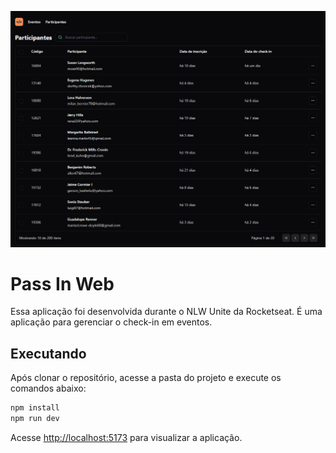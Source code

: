 ![Cover](./.github/cover.PNG)


# Pass In Web

Essa aplicação foi desenvolvida durante o NLW Unite da Rocketseat. É uma aplicação para gerenciar o check-in em eventos.

## Executando

Após clonar o repositório, acesse a pasta do projeto e execute os comandos abaixo:

```sh
npm install
npm run dev
```

Acesse <http://localhost:5173> para visualizar a aplicação.